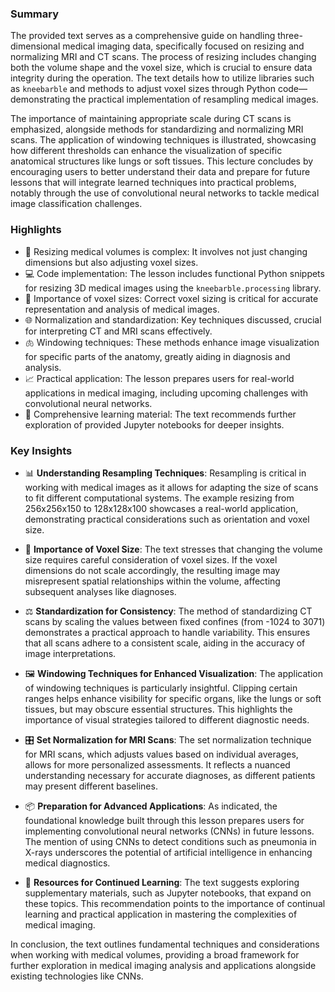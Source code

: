 ### Summary

The provided text serves as a comprehensive guide on handling three-dimensional medical imaging data, specifically focused on resizing and normalizing MRI and CT scans. The process of resizing includes changing both the volume shape and the voxel size, which is crucial to ensure data integrity during the operation. The text details how to utilize libraries such as `kneebarble` and methods to adjust voxel sizes through Python code—demonstrating the practical implementation of resampling medical images. 

The importance of maintaining appropriate scale during CT scans is emphasized, alongside methods for standardizing and normalizing MRI scans. The application of windowing techniques is illustrated, showcasing how different thresholds can enhance the visualization of specific anatomical structures like lungs or soft tissues. This lecture concludes by encouraging users to better understand their data and prepare for future lessons that will integrate learned techniques into practical problems, notably through the use of convolutional neural networks to tackle medical image classification challenges.

### Highlights
- 🎨 Resizing medical volumes is complex: It involves not just changing dimensions but also adjusting voxel sizes.
- 💻 Code implementation: The lesson includes functional Python snippets for resizing 3D medical images using the `kneebarble.processing` library.
- 📏 Importance of voxel sizes: Correct voxel sizing is critical for accurate representation and analysis of medical images.
- 🌐 Normalization and standardization: Key techniques discussed, crucial for interpreting CT and MRI scans effectively.
- 🫁 Windowing techniques: These methods enhance image visualization for specific parts of the anatomy, greatly aiding in diagnosis and analysis.
- 📈 Practical application: The lesson prepares users for real-world applications in medical imaging, including upcoming challenges with convolutional neural networks.
- 📖 Comprehensive learning material: The text recommends further exploration of provided Jupyter notebooks for deeper insights.

### Key Insights
- 📊 **Understanding Resampling Techniques**: Resampling is critical in working with medical images as it allows for adapting the size of scans to fit different computational systems. The example resizing from 256x256x150 to 128x128x100 showcases a real-world application, demonstrating practical considerations such as orientation and voxel size.
  
- 🔩 **Importance of Voxel Size**: The text stresses that changing the volume size requires careful consideration of voxel sizes. If the voxel dimensions do not scale accordingly, the resulting image may misrepresent spatial relationships within the volume, affecting subsequent analyses like diagnoses.

- ⚖️ **Standardization for Consistency**: The method of standardizing CT scans by scaling the values between fixed confines (from -1024 to 3071) demonstrates a practical approach to handle variability. This ensures that all scans adhere to a consistent scale, aiding in the accuracy of image interpretations.

- 🖼️ **Windowing Techniques for Enhanced Visualization**: The application of windowing techniques is particularly insightful. Clipping certain ranges helps enhance visibility for specific organs, like the lungs or soft tissues, but may obscure essential structures. This highlights the importance of visual strategies tailored to different diagnostic needs.

- 🎛️ **Set Normalization for MRI Scans**: The set normalization technique for MRI scans, which adjusts values based on individual averages, allows for more personalized assessments. It reflects a nuanced understanding necessary for accurate diagnoses, as different patients may present different baselines.

- 📦 **Preparation for Advanced Applications**: As indicated, the foundational knowledge built through this lesson prepares users for implementing convolutional neural networks (CNNs) in future lessons. The mention of using CNNs to detect conditions such as pneumonia in X-rays underscores the potential of artificial intelligence in enhancing medical diagnostics.

- 🔗 **Resources for Continued Learning**: The text suggests exploring supplementary materials, such as Jupyter notebooks, that expand on these topics. This recommendation points to the importance of continual learning and practical application in mastering the complexities of medical imaging.

In conclusion, the text outlines fundamental techniques and considerations when working with medical volumes, providing a broad framework for further exploration in medical imaging analysis and applications alongside existing technologies like CNNs.
